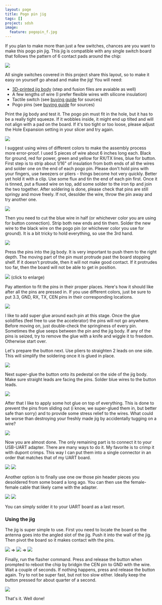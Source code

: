 ```yaml
---
layout: page
title: Pogo pin jig
tags: []
project: sdsh
image:
  feature: pogopin_f.jpg
---
```


If you plan to make more than just a few switches, chances are you want to make this pogo pin jig. This jig is compatible with any single switch board that follows the pattern of 6 contact pads around the chip:

![](/images/pogo/pattern.jpg)

All single switches covered in this project share this layout, so to make it easy on yourself go ahead and make the jig! You will need:
- [3D-printed jig body](https://github.com/ScramblerUSA/SimpleDiySmarthome/blob/main/3DModels/PogoPinJig.stl) (step and fusion files are avaiable as well)
- A few lengths of wire (I prefer flexible wires with silicone insulation)
- Tactile switch (see [buying guide](/sdsh/buycomponents/) for sources)
- Pogo pins (see [buying guide](/sdsh/buycomponents/) for sources)

Print the jig body and test it. The pogo pin must fit in the hole, but it has to be a really tight squeeze.
If it wobbles inside, it might end up tilted and will not align with a pad on the board.
If it's too tight or too loose, please adjust the Hole Expansion setting in your slicer and try again.

![](/images/pogo/parts.jpg)

I suggest using wires of different colors to make the assembly process more error-proof. I used 5 pieces of wire about 6 inches long each. Black for ground, red for power, green and yellow for RX/TX lines, blue for button.
First step is to strip about 1/16" of insulation from both ends of all the wires and solder one on the end of each pogo pin.
Please don't hold pins with your fingers, use tweezers or pliers - things become hot very quickly. Better yet hold it with a clip.
Use some flux and tin the end of each pin first. Once it is tinned, put a fluxed wire on top, add some solder to the iron tip and join the two together.
After soldering is done, please check that pins are still springy and move freely. If not, desolder the wire, throw the pin away and try another one.

![](/images/pogo/step1.jpg)

Then you need to cut the blue wire in half (or whichever color you are using for button connection). Strip both new ends and tin them. Solder the new wire to the black wire on the pogo pin (or whichever color you use for ground). It is a bit tricky to hold everything, so use the 3rd hand.

![](/images/pogo/step2.jpg)

Press the pins into the jig body. It is very important to push them to the right depth. The moving part of the pin must protrude past the board stopping shelf.
If it doesn't protrude, then it will not make good contact. If it protrudes too far, then the board will not be able to get in position.

[![](/images/pogo/step3.jpg)](/images/pogo/step3b.jpg) (click to enlarge)

Pay attention to fit the pins in their proper places. Here's how it should like after all the pins are pressed in.
If you use different colors, just be sure to put 3.3, GND, RX, TX, CEN pins in their corresponding locations.

![](/images/pogo/step4.jpg)

I like to add super glue around each pin at this stage. Once the glue solidifies (feel free to use the accelerator) the pins will not go anywhere.
Before moving on, just double-check the springiness of every pin. Sometimes the glue seeps between the pin and the jig body.
If any of the pins is seized, try to remove the glue with a knife and wiggle it to freedom. Otherwise start over.

Let's prepare the button next. Use pliers to straighten 2 leads on one side. This will simplify the soldering once it is glued in place.

![](/images/pogo/step5.jpg)

Next super-glue the button onto its pedestal on the side of the jig body. Make sure straight leads are facing the pins.
Solder blue wires to the button leads.

![](/images/pogo/step6.jpg)

After that I like to apply some hot glue on top of everything.
This is done to prevent the pins from sliding out (i know, we super-glued them in, but better safe than sorry) and to provide some stress relief to the wires.
What could be worse than destroying your freshly made jig by accidentally tugging on a wire?

![](/images/pogo/step7.jpg)

Now you are almost done. The only remaining part is to connect it to your USB-UART adapter. There are many ways to do it.
My favorite is to crimp it with dupont crimps. This way I can put them into a single connector in an order that matches that of my UART board.

![](/images/pogo/step8.jpg) ![](/images/pogo/step8a.jpg)

Another option is to finally use one ow those pin header pieces you desoldered from some board a long ago.
You can then use the female-female cable that likely came with the adapter.

![](/images/pogo/step8b.jpg) ![](/images/pogo/step8c.jpg)

You can simply solder it to your UART board as a last resort.

### Using the jig

The jig is super simple to use. First you need to locate the board so the antenna goes into the angled slot of the jig.
Push it into the wall of the jig. Then pivot the board so it makes contact with the pins.

[![](/images/pogo/step9a.jpg)](/images/pogo/step9ab.jpg) => 
[![](/images/pogo/step9b.jpg)](/images/pogo/step9bb.jpg) => 
[![](/images/pogo/step9c.jpg)](/images/pogo/step9cb.jpg)

Finally, run the flasher command. Press and release the button when prompted to reboot the chip by bridgin the CEN pin to GND with the wire.
Wait a couple of seconds. If nothing happens, press and release the button again. Try to not be super fast, but not too slow either.
Ideally keep the button pressed for about quarter of a second.

[![](/images/pogo/step10.jpg)](/images/pogo/step10b.jpg)

That's it. Well done!


